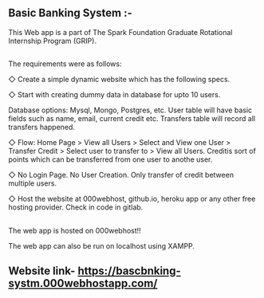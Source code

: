 ## Basic Banking System :-
This Web app is a part of The Spark Foundation Graduate Rotational Internship Program (GRIP).
##
The requirements were as follows:


◇ Create a simple dynamic website which has the following specs.

◇ Start with creating dummy data in database for upto 10 users.

Database options: Mysql, Mongo, Postgres, etc. User table will have basic fields such as name, email, current credit etc. Transfers table will record all transfers happened.

◇ Flow: Home Page > View all Users > Select and View one User > Transfer Credit > Select user to transfer to > View all Users. Creditis sort of points which can be transferred from one user to anothe user.

◇ No Login Page. No User Creation. Only transfer of credit between multiple users.

◇ Host the website at 000webhost, github.io, heroku app or any other free hosting provider. Check in code in gitlab.
## 
The web app is hosted on 000webhost!!

The web app can also be run on localhost using XAMPP.

## Website link- https://bascbnking-systm.000webhostapp.com/
